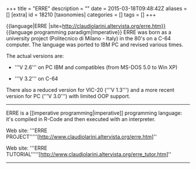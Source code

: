 +++
title = "ERRE"
description = ""
date = 2015-03-18T09:48:42Z
aliases = []
[extra]
id = 18210
[taxonomies]
categories = []
tags = []
+++

{{language|ERRE
|site=http://claudiolarini.altervista.org/erre.htm}}
{{language programming paradigm|Imperative}}
ERRE was born as a university project (Politecnico di Milano - Italy) in the 80's on a C-64 computer.
The language was ported to IBM PC and revised various times.

The actual versions are:

* '''V 2.6''' on PC IBM and compatibles (from MS-DOS 5.0 to Win XP)

* '''V 3.2''' on C-64

There also a reduced version for VIC-20 ('''V 1.3''') and a more recent version for PC ('''V 3.0''') with limited OOP support.

----

ERRE is a [[imperative programming|imperative]] programming language: it's compiled in R-Code and then executed with an interpreter.

Web site: '''ERRE PROJECT'''''[http://www.claudiolarini.altervista.org/erre.htm]''

Web site: '''ERRE TUTORIAL'''''[http://www.claudiolarini.altervista.org/erre_tutor.htm]''

----
